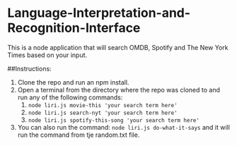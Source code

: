 # Language-Interpretation-and-Recognition-Interface

This is a node application that will search OMDB, Spotify and The New York Times based on your input.

##Instructions:

1.  Clone the repo and run an npm install.
2.  Open a terminal from the directory where the repo was cloned to and run any of the following commands:
    1.  `node liri.js movie-this 'your search term here'`
    1.  `node liri.js search-nyt 'your search term here'`
    1.  `node liri.js spotify-this-song 'your search term here'`
3.  You can also run the command: `node liri.js do-what-it-says` and it will run the command from tje random.txt file.
